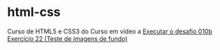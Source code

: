 # html-css
 Curso de HTML5 e CSS3 do Curso em vídeo a
<a href ="https://davisouzas.github.io/html-css/desafios/d010b/android.html">Executar o desafio 010b</a>
<a href="https://davisouzas.github.io/html-css/exercicios/ex022/fundo001.html">Exercício 22 (Teste de imagens de fundo)</a> 